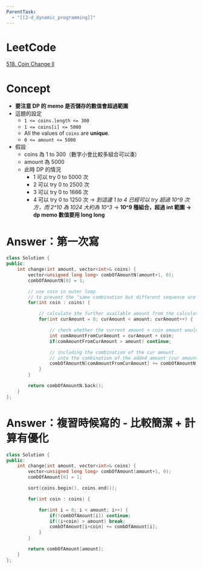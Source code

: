 ```yaml
---
ParentTask:
  - "[[2-d_dynamic_programming]]"
---
```


# LeetCode
[518. Coin Change II](https://leetcode.com/problems/coin-change-ii/)

# Concept
- **要注意 DP 的 memo 是否儲存的數值會超過範圍**
- 這題的設定
	- `1 <= coins.length <= 300`
	- `1 <= coins[i] <= 5000`
	- All the values of `coins` are **unique**.
	- `0 <= amount <= 5000`
- 假設
	- coins 為 1 to 300（數字小會比較多組合可以湊）
	- amount 為 5000
	- 此時 DP 的情況
		- 1 可以 try 0 to 5000 次
		- 2 可以 try 0 to 2500 次
		- 3 可以 try 0 to 1666 次
		- 4 可以 try 0 to 1250 次 -> *到這邊 1 to 4 已經可以 try 超過 10^9 次方，而 2^10 為 1024 大約為 10^3* -> **10^9 種組合，超過 int 範圍 -> dp memo 數值要用 long long**

# Answer：第一次寫
```Cpp
class Solution {
public:
    int change(int amount, vector<int>& coins) {
        vector<unsigned long long> combOfAmountN(amount+1, 0);
        combOfAmountN[0] = 1;

        // use coin in outer loop
        // to prevent the "same combination but different sequence are served as different combination"
        for(int coin : coins) {

            // calculate the further available amount from the calculated amount
            for(int curAmount = 0; curAmount < amount; curAmount++) {

                // check whether the current amount + coin amount would over the target amount
                int comAmountFromCurAmount = curAmount + coin;
                if(comAmountFromCurAmount > amount) continue;

                // including the combination of the cur amount
                // into the combination of the added amount (cur amount + coin amount)
                combOfAmountN[comAmountFromCurAmount] += combOfAmountN[curAmount];
            }
        }

        return combOfAmountN.back();
    }
};
```

# Answer：複習時候寫的 - 比較簡潔 + 計算有優化
```Cpp
class Solution {
public:
    int change(int amount, vector<int>& coins) {
        vector<unsigned long long> combOfAmount(amount+1, 0);
        combOfAmount[0] = 1;

        sort(coins.begin(), coins.end());

        for(int coin : coins) {

            for(int i = 0; i < amount; i++) {
                if(!combOfAmount[i]) continue;
                if((i+coin) > amount) break;
                combOfAmount[i+coin] += combOfAmount[i];
            }
        }

        return combOfAmount[amount];
    }
};
```